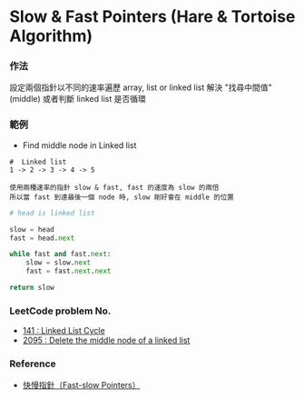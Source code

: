 # Slow & Fast Pointers (Hare & Tortoise Algorithm)


### 作法
設定兩個指針以不同的速率遍歷 array, list or linked list
解決 "找尋中間值" (middle) 或者判斷 linked list 是否循環

### 範例
- Find middle node in Linked list
```
#  Linked list
1 -> 2 -> 3 -> 4 -> 5

使用兩種速率的指針 slow & fast, fast 的速度為 slow 的兩倍
所以當 fast 到達最後一個 node 時, slow 剛好會在 middle 的位置
```

```python
# head is linked list

slow = head
fast = head.next

while fast and fast.next:
    slow = slow.next
    fast = fast.next.next

return slow
```


### LeetCode problem No.
- [141 : Linked List Cycle](https://leetcode.com/problems/linked-list-cycle/)
- [2095 : Delete the middle node of a linked list](https://leetcode.com/problems/delete-the-middle-node-of-a-linked-list/)


### Reference
- [快慢指針（Fast-slow Pointers）](https://hackmd.io/@Hsins/fast-slow-pointers#%E4%BE%8B%E9%A1%8C-%E9%8F%88%E8%A1%A8%E7%9A%84%E4%B8%AD%E9%96%93%E7%B5%90%E9%BB%9E%EF%BC%88Middle-of-the-Linked-List%EF%BC%89)